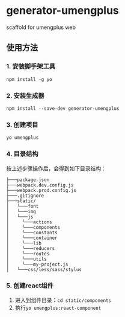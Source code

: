 # generator-umengplus
scaffold for umengplus web

## 使用方法

### 1. 安装脚手架工具
```
npm install -g yo
```

### 2. 安装生成器
```
npm install --save-dev generator-umengplus
```

### 3. 创建项目
```
yo umengplus
```

### 4. 目录结构
按上述步骤操作后，会得到如下目录结构：
```
├───package.json
├───webpack.dev.config.js
├───webpack.prod.config.js
├───.gitignore
├───static/
│   └───font
│   └───img
│   └───js
│     └───actions
│     └───components
│     └───constants
│     └───container
│     └───lib
│     └───reducers
│     └───routes
│     └───utils
│     └───my-project.js
│   └───css/less/sass/stylus
```

### 5. 创建react组件
1. 进入到组件目录：`cd static/components`
2. 执行`yo umengplus:react-component`
